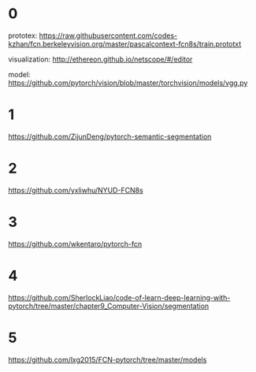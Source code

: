 
# 0 

prototex: https://raw.githubusercontent.com/codes-kzhan/fcn.berkeleyvision.org/master/pascalcontext-fcn8s/train.prototxt

visualization: http://ethereon.github.io/netscope/#/editor

model: https://github.com/pytorch/vision/blob/master/torchvision/models/vgg.py

# 1

https://github.com/ZijunDeng/pytorch-semantic-segmentation

# 2
https://github.com/yxliwhu/NYUD-FCN8s

# 3
https://github.com/wkentaro/pytorch-fcn

# 4
https://github.com/SherlockLiao/code-of-learn-deep-learning-with-pytorch/tree/master/chapter9_Computer-Vision/segmentation

# 5
https://github.com/lxg2015/FCN-pytorch/tree/master/models
